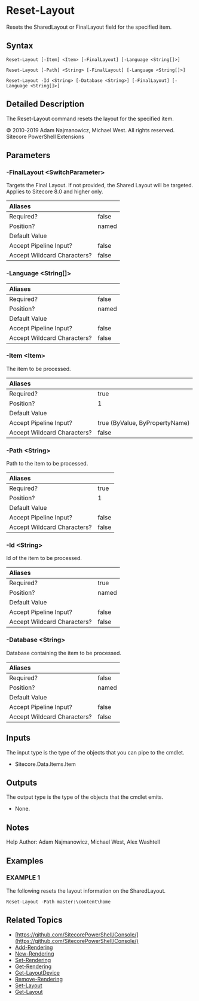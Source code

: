 # Reset-Layout

Resets the SharedLayout or FinalLayout field for the specified item.

## Syntax

```text
Reset-Layout [-Item] <Item> [-FinalLayout] [-Language <String[]>]

Reset-Layout [-Path] <String> [-FinalLayout] [-Language <String[]>]

Reset-Layout -Id <String> [-Database <String>] [-FinalLayout] [-Language <String[]>]
```

## Detailed Description

The Reset-Layout command resets the layout for the specified item.

© 2010-2019 Adam Najmanowicz, Michael West. All rights reserved. Sitecore PowerShell Extensions

## Parameters

### -FinalLayout  &lt;SwitchParameter&gt;

Targets the Final Layout. If not provided, the Shared Layout will be targeted. Applies to Sitecore 8.0 and higher only.

| Aliases |  |
| :--- | :--- |
| Required? | false |
| Position? | named |
| Default Value |  |
| Accept Pipeline Input? | false |
| Accept Wildcard Characters? | false |

### -Language  &lt;String\[\]&gt;

| Aliases |  |
| :--- | :--- |
| Required? | false |
| Position? | named |
| Default Value |  |
| Accept Pipeline Input? | false |
| Accept Wildcard Characters? | false |

### -Item  &lt;Item&gt;

The item to be processed.

| Aliases |  |
| :--- | :--- |
| Required? | true |
| Position? | 1 |
| Default Value |  |
| Accept Pipeline Input? | true \(ByValue, ByPropertyName\) |
| Accept Wildcard Characters? | false |

### -Path  &lt;String&gt;

Path to the item to be processed.

| Aliases |  |
| :--- | :--- |
| Required? | true |
| Position? | 1 |
| Default Value |  |
| Accept Pipeline Input? | false |
| Accept Wildcard Characters? | false |

### -Id  &lt;String&gt;

Id of the item to be processed.

| Aliases |  |
| :--- | :--- |
| Required? | true |
| Position? | named |
| Default Value |  |
| Accept Pipeline Input? | false |
| Accept Wildcard Characters? | false |

### -Database  &lt;String&gt;

Database containing the item to be processed.

| Aliases |  |
| :--- | :--- |
| Required? | false |
| Position? | named |
| Default Value |  |
| Accept Pipeline Input? | false |
| Accept Wildcard Characters? | false |

## Inputs

The input type is the type of the objects that you can pipe to the cmdlet.

* Sitecore.Data.Items.Item 

## Outputs

The output type is the type of the objects that the cmdlet emits.

* None. 

## Notes

Help Author: Adam Najmanowicz, Michael West, Alex Washtell

## Examples

### EXAMPLE 1

The following resets the layout information on the SharedLayout.

```text
Reset-Layout -Path master:\content\home
```

## Related Topics

* [https://github.com/SitecorePowerShell/Console/](https://github.com/SitecorePowerShell/Console/) 
* [Add-Rendering](add-rendering.md)
* [New-Rendering](new-rendering.md)
* [Set-Rendering](set-rendering.md)
* [Get-Rendering](get-rendering.md)
* [Get-LayoutDevice](get-layoutdevice.md)
* [Remove-Rendering](remove-rendering.md)
* [Set-Layout](set-layout.md)
* [Get-Layout](get-layout.md)

